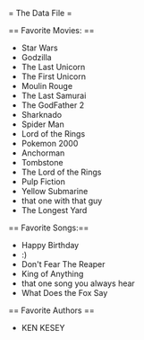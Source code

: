 = The Data File =


== Favorite Movies: ==
* Star Wars
* Godzilla
* The Last Unicorn
* The First Unicorn
* Moulin Rouge
* The Last Samurai
* The GodFather 2 
* Sharknado
* Spider Man
* Lord of the Rings
* Pokemon 2000
* Anchorman
* Tombstone
* The Lord of the Rings
* Pulp Fiction
* Yellow Submarine
* that one with that guy
* The Longest Yard


== Favorite Songs:==
* Happy Birthday
* :)
* Don't Fear The Reaper
* King of Anything
* that one song you always hear
* What Does the Fox Say

== Favorite Authors ==
* KEN KESEY
